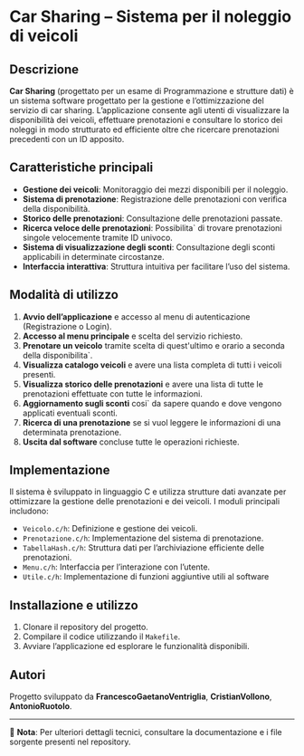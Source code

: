 # Car Sharing – Sistema per il noleggio di veicoli  

## Descrizione  
**Car Sharing** (progettato per un esame di Programmazione e strutture dati) è un sistema software progettato per la gestione e l’ottimizzazione del servizio di car sharing. L’applicazione consente agli utenti di visualizzare la disponibilità dei veicoli, effettuare prenotazioni e consultare lo storico dei noleggi in modo strutturato ed efficiente oltre che ricercare prenotazioni precedenti con un ID apposito.  

## Caratteristiche principali  
- **Gestione dei veicoli**: Monitoraggio dei mezzi disponibili per il noleggio.  
- **Sistema di prenotazione**: Registrazione delle prenotazioni con verifica della disponibilità.  
- **Storico delle prenotazioni**: Consultazione delle prenotazioni passate.
- **Ricerca veloce delle prenotazioni**: Possibilita` di trovare prenotazioni singole velocemente tramite ID univoco.
- **Sistema di visualizzazione degli sconti**: Consultazione degli sconti applicabili in determinate circostanze.
- **Interfaccia interattiva**: Struttura intuitiva per facilitare l’uso del sistema.  

## Modalità di utilizzo  
1. **Avvio dell’applicazione** e accesso al menu di autenticazione (Registrazione o Login).  
2. **Accesso al menu principale** e scelta del servizio richiesto.
3. **Prenotare un veicolo** tramite scelta di quest'ultimo e orario a seconda della disponibilita`.
4. **Visualizza catalogo veicoli** e avere una lista completa di tutti i veicoli presenti.
5. **Visualizza storico delle prenotazioni** e avere una lista di tutte le prenotazioni effettuate con tutte le informazioni.
6. **Aggiornamento sugli sconti** cosi` da sapere quando e dove vengono applicati eventuali sconti.
7. **Ricerca di una prenotazione** se si vuol leggere le informazioni di una determinata prenotazione.
8. **Uscita dal software** concluse tutte le operazioni richieste.

## Implementazione  
Il sistema è sviluppato in linguaggio C e utilizza strutture dati avanzate per ottimizzare la gestione delle prenotazioni e dei veicoli. I moduli principali includono:  
- `Veicolo.c/h`: Definizione e gestione dei veicoli.  
- `Prenotazione.c/h`: Implementazione del sistema di prenotazione.  
- `TabellaHash.c/h`: Struttura dati per l’archiviazione efficiente delle prenotazioni.  
- `Menu.c/h`: Interfaccia per l’interazione con l’utente.
- `Utile.c/h`: Implementazione di funzioni aggiuntive utili al software

## Installazione e utilizzo  
1. Clonare il repository del progetto.  
2. Compilare il codice utilizzando il `Makefile`.  
3. Avviare l’applicazione ed esplorare le funzionalità disponibili.  

## Autori  
Progetto sviluppato da **FrancescoGaetanoVentriglia**, **CristianVollono**, **AntonioRuotolo**. 

---

📌 **Nota**: Per ulteriori dettagli tecnici, consultare la documentazione e i file sorgente presenti nel repository. 
